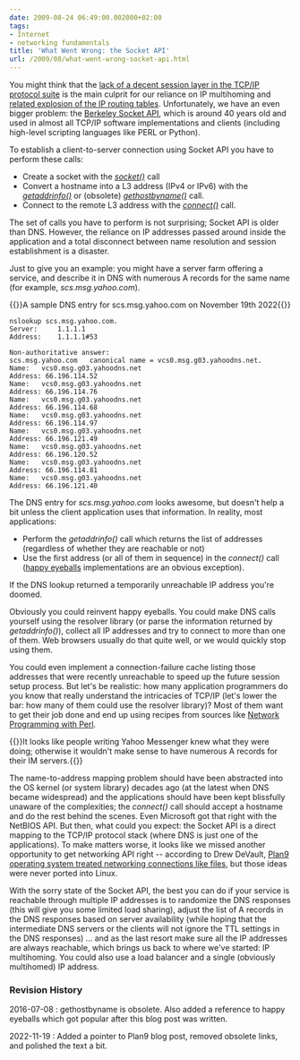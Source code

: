 ```yaml
---
date: 2009-08-24 06:49:00.002000+02:00
tags:
- Internet
- networking fundamentals
title: 'What Went Wrong: the Socket API'
url: /2009/08/what-went-wrong-socket-api.html
---
```

You might think that the [lack of a decent session layer in the TCP/IP protocol suite](https://blog.ipspace.net/2009/08/what-went-wrong-tcpip-lacks-session.html) is the main culprit for our reliance on IP multihoming and [related explosion of the IP routing tables](https://blog.ipspace.net/2009/06/internet-anarchy-ill-advertise-whatever.html). Unfortunately, we have an even bigger problem: the [Berkeley Socket API](http://en.wikipedia.org/wiki/Berkeley_sockets), which is around 40 years old and used in almost all TCP/IP software implementations  and clients (including high-level scripting languages like PERL or Python).
<!--more-->
To establish a client-to-server connection using Socket API you have to perform these calls:

* Create a socket with the [*socket()*](http://en.wikipedia.org/wiki/Berkeley_sockets) call
* Convert a hostname into a L3 address (IPv4 or IPv6) with the [*getaddrinfo()*](http://en.wikipedia.org/wiki/Getaddrinfo) or (obsolete) [*gethostbyname()*](http://en.wikipedia.org/wiki/Berkeley_sockets) call.
* Connect to the remote L3 address with the [*connect()*](http://en.wikipedia.org/wiki/Berkeley_sockets) call.

The set of calls you have to perform is not surprising; Socket API is older than DNS. However, the reliance on IP addresses passed around inside the application and a total disconnect between name resolution and session establishment is a disaster.

Just to give you an example: you might have a server farm offering a service, and describe it in DNS with numerous A records for the same name (for example, *scs.msg.yahoo.com*). 

{{<cc>}}A sample DNS entry for scs.msg.yahoo.com on November 19th 2022{{</cc>}}
```
nslookup scs.msg.yahoo.com.
Server:		1.1.1.1
Address:	1.1.1.1#53

Non-authoritative answer:
scs.msg.yahoo.com	canonical name = vcs0.msg.g03.yahoodns.net.
Name:	vcs0.msg.g03.yahoodns.net
Address: 66.196.114.52
Name:	vcs0.msg.g03.yahoodns.net
Address: 66.196.114.76
Name:	vcs0.msg.g03.yahoodns.net
Address: 66.196.114.68
Name:	vcs0.msg.g03.yahoodns.net
Address: 66.196.114.97
Name:	vcs0.msg.g03.yahoodns.net
Address: 66.196.121.49
Name:	vcs0.msg.g03.yahoodns.net
Address: 66.196.120.52
Name:	vcs0.msg.g03.yahoodns.net
Address: 66.196.114.81
Name:	vcs0.msg.g03.yahoodns.net
Address: 66.196.121.40
```

The DNS entry for *scs.msg.yahoo.com* looks awesome, but doesn't help a bit unless the client application uses that information. In reality, most applications:

* Perform the *getaddrinfo()* call which returns the list of addresses (regardless of whether they are reachable or not) 
* Use the first address (or all of them in sequence) in the *connect()* call ([happy eyeballs](https://blog.ipspace.net/2013/03/happy-eyeballs-happiness-defined-by.html) implementations are an obvious exception).

If the DNS lookup returned a temporarily unreachable IP address you're doomed.

Obviously you could reinvent happy eyeballs. You could make DNS calls yourself using the resolver library (or parse the information returned by *getaddrinfo()*), collect all IP addresses and try to connect to more than one of them. Web browsers usually do that quite well, or we would quickly stop using them.

You could even implement a connection-failure cache listing those addresses that were recently unreachable to speed up the future session setup process. But let's be realistic: how many application programmers do you know that really understand the intricacies of TCP/IP (let's lower the bar: how many of them could use the resolver library)? Most of them want to get their job done and end up using recipes from sources like [Network Programming with Perl](http://www.linuxjournal.com/article/3237).

{{<note>}}It looks like people writing Yahoo Messenger knew what they were doing; otherwise it wouldn't make sense to have numerous A records for their IM servers.{{</note>}}

The name-to-address mapping problem should have been abstracted into the OS kernel (or system library) decades ago (at the latest when DNS became widespread) and the applications should have been kept blissfully unaware of the complexities; the *connect()* call should accept a hostname and do the rest behind the scenes. Even Microsoft got that right with the NetBIOS API. But then, what could you expect: the Socket API is a direct mapping to the TCP/IP protocol stack (where DNS is just one of the applications). To make matters worse, it looks like we missed another opportunity to get networking API right -- according to Drew DeVault, [Plan9 operating system treated networking connections like files](https://drewdevault.com/2022/11/12/In-praise-of-Plan-9.html), but those ideas were never ported into Linux.

With the sorry state of the Socket API, the best you can do if your service is reachable through multiple IP addresses is to randomize the DNS responses (this will give you some limited load sharing), adjust the list of A records in the DNS responses based on server availability (while hoping that the intermediate DNS servers or the clients will not ignore the TTL settings in the DNS responses) ... and as the last resort make sure all the IP addresses are always reachable, which brings us back to where we've started: IP multihoming. You could also use a load balancer and a single (obviously multihomed) IP address.

### Revision History

2016-07-08
: gethostbyname is obsolete. Also added a reference to happy eyeballs which got popular after this blog post was written.

2022-11-19
: Added a pointer to Plan9 blog post, removed obsolete links, and polished the text a bit.
